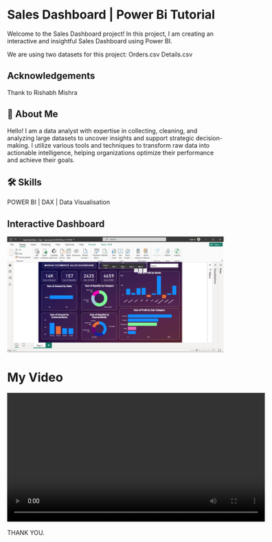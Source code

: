 
# Sales Dashboard | Power Bi Tutorial

Welcome to the Sales Dashboard project! In this project, I am creating an interactive and insightful Sales Dashboard using Power BI.

We are using two datasets for this project:
Orders.csv
Details.csv



## Acknowledgements
Thank to Rishabh Mishra

## 🚀 About Me
Hello! I am a data analyst with expertise in collecting, cleaning, and analyzing large datasets to uncover insights and support strategic decision-making. I utilize various tools and techniques to transform raw data into actionable intelligence, helping organizations optimize their performance and achieve their goals.


## 🛠 Skills
POWER BI | DAX | Data Visualisation

## Interactive Dashboard

![App Screenshot](https://github.com/GayatriBhinge/POWER-BI-SalesOrderData/blob/main/Dashboard.PNG)

# My Video

<video width="600" controls>
  <source src="[path/to/your/video.mp4](https://github.com/GayatriBhinge/POWER-BI-SalesOrderData/blob/main/SalesOrder_Dashboard_GayatriBhinge.mp4)" type="video/mp4">
  Your browser does not support the video tag.
</video>

THANK YOU.
